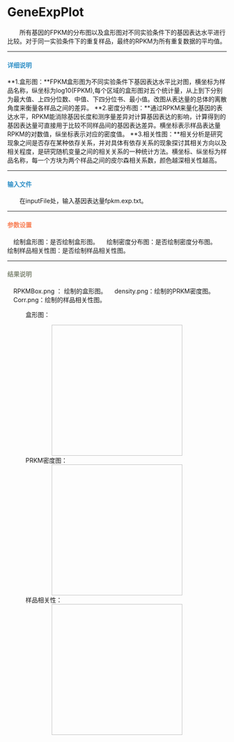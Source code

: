 # GeneExpPlot
　　所有基因的FPKM的分布图以及盒形图对不同实验条件下的基因表达水平进行比较。对于同一实验条件下的重复样品，最终的RPKM为所有重复数据的平均值。
***
#### **<span class="glyphicon glyphicon-tags" aria-hidden="true" style="color:#3090C7"></span></i><span style="color:#3090C7"> 详细说明**

**1.盒形图：**FPKM盒形图为不同实验条件下基因表达水平比对图，横坐标为样品名称，纵坐标为log10(FPKM),每个区域的盒形图对五个统计量，从上到下分别为最大值、上四分位数、中值、下四分位书、最小值。改图从表达量的总体的离散角度来衡量各样品之间的差异。
**2.密度分布图：**通过RPKM来量化基因的表达水平，RPKM能消除基因长度和测序量差异对计算基因表达的影响，计算得到的基因表达量可直接用于比较不同样品间的基因表达差异。横坐标表示样品表达量RPKM的对数值，纵坐标表示对应的密度值。
**3.相关性图：**相关分析是研究现象之间是否存在某种依存关系，并对具体有依存关系的现象探讨其相关方向以及相关程度，是研究随机变量之间的相关关系的一种统计方法。横坐标、纵坐标为样品名称，每一个方块为两个样品之间的皮尔森相关系数，颜色越深相关性越高。
***
#### **<i class="fa fa-dot-circle-o" aria-hidden="true" style="color:#3090C7"></i><span style="color:#3090C7"> 输入文件**

　　在inputFile处，输入基因表达量fpkm.exp.txt。

***
#### **<i class="fa fa-cog" aria-hidden="true" style="color:#F88158"></i> <span style="color:#F88158">参数设置**

　<label id='isPlotBoxplot'>绘制盒形图：</label>是否绘制盒形图。
　<label id='isPlotDensityDistribution'>绘制密度分布图：</label>是否绘制密度分布图。
　<label id='isPlotSampleCorrPlot'>绘制样品相关性图：</label>是否绘制样品相关性图。
***
#### **<i class="fa fa-file-text" aria-hidden="true" style="color:#848b79"></i><span style="color:#848b79"> 结果说明**

　RPKMBox.png ： 绘制的盒形图。
　density.png：绘制的PRKM密度图。
　Corr.png：绘制的样品相关性图。

　　　盒形图：
<div style="text-align:center">
<img data-src="2.png" width="300px" height="300px" ></img>
</div>
　　　PRKM密度图：

<div style="text-align:center">
<img data-src="1.png" width="300px" height="300px" ></img>
</div>
　　　样品相关性：

<div style="text-align:center">
<img data-src="3.png" width="300px" height="300px" ></img>
</div>
